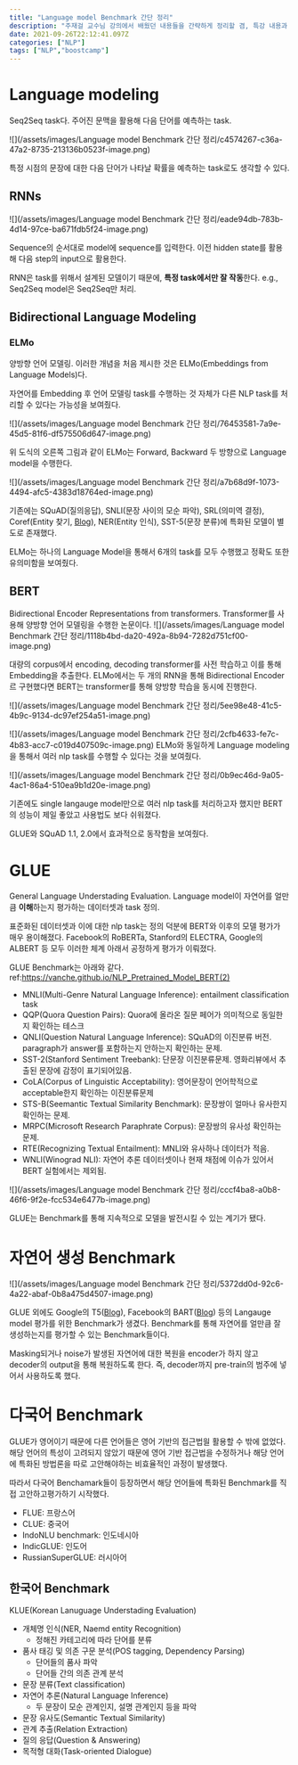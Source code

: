 ```yaml
---
title: "Language model Benchmark 간단 정리"
description: "주재걸 교수님 강의에서 배웠던 내용들을 간략하게 정리할 겸, 특강 내용과 더불어 language model 정리를 한다.Seq2Seq task다. 주어진 문맥을 활용해 다음 단어를 예측하는 task.특정 시점의 문장에 대한 다음 단어가 나타날 확률을 예측하는 task로"
date: 2021-09-26T22:12:41.097Z
categories: ["NLP"]
tags: ["NLP","boostcamp"]
---
```

# Language modeling
Seq2Seq task다. 주어진 문맥을 활용해 다음 단어를 예측하는 task.

![](/assets/images/Language model Benchmark 간단 정리/c4574267-c36a-47a2-8735-213136b0523f-image.png)

특정 시점의 문장에 대한 다음 단어가 나타날 확률을 예측하는 task로도 생각할 수 있다. 

## RNNs
![](/assets/images/Language model Benchmark 간단 정리/eade94db-783b-4d14-97ce-ba671fdb5f24-image.png)

Sequence의 순서대로 model에 sequence를 입력한다. 이전 hidden state를 활용해 다음 step의 input으로 활용한다.

RNN은 task를 위해서 설계된 모델이기 때문에, **특정 task에서만 잘 작동**한다. e.g., Seq2Seq model은 Seq2Seq만 처리.

## Bidirectional Language Modeling
### ELMo
양방향 언어 모델링. 이러한 개념을 처음 제시한 것은 ELMo(Embeddings from Language Models)다. 

자연어를 Embedding 후 언어 모델링 task를 수행하는 것 자체가 다른 NLP task를 처리할 수 있다는 가능성을 보여줬다. 

![](/assets/images/Language model Benchmark 간단 정리/76453581-7a9e-45d5-81f6-df575506d647-image.png)

위 도식의 오른쪽 그림과 같이 ELMo는 Forward, Backward 두 방향으로 Language model을 수행한다.


![](/assets/images/Language model Benchmark 간단 정리/a7b68d9f-1073-4494-afc5-4383d18764ed-image.png)

기존에는 SQuAD(질의응답), SNLI(문장 사이의 모순 파악), SRL(의미역 결정), Coref(Entity 찾기, [Blog](https://gnoej671.tistory.com/15)), NER(Entity 인식), SST-5(문장 분류)에 특화된 모델이 별도로 존재했다. 

ELMo는 하나의 Language Model을 통해서 6개의 task를 모두 수행했고 정확도 또한 유의미함을 보여줬다.

## BERT
Bidirectional Encoder Representations from transformers. Transformer를 사용해 양방향 언어 모델링을 수행한 논문이다.
![](/assets/images/Language model Benchmark 간단 정리/1118b4bd-da20-492a-8b94-7282d751cf00-image.png)

대량의 corpus에서 encoding, decoding transformer를 사전 학습하고 이를 통해 Embedding을 추출한다. ELMo에서는 두 개의 RNN을 통해 Bidirectional Encoder르 구현했다면 BERT는 transformer를 통해 양방향 학습을 동시에 진행한다.


![](/assets/images/Language model Benchmark 간단 정리/5ee98e48-41c5-4b9c-9134-dc97ef254a51-image.png)

![](/assets/images/Language model Benchmark 간단 정리/2cfb4633-fe7c-4b83-acc7-c019d407509c-image.png)
ELMo와 동일하게 Language modeling을 통해서 여러 nlp task를 수행할 수 있다는 것을 보여줬다. 

![](/assets/images/Language model Benchmark 간단 정리/0b9ec46d-9a05-4ac1-86a4-510ea9b1d20e-image.png)

기존에도 single langauge model만으로 여러 nlp task를 처리하고자 했지만 BERT의 성능이 제일 좋았고 사용법도 보다 쉬워졌다.

GLUE와 SQuAD 1.1, 2.0에서 효과적으로 동작함을 보여줬다.

# GLUE
General Language Understading Evaluation.
Language model이 자연어를 얼만큼 **이해**하는지 평가하는 데이터셋과 task 정의.

표준화된 데이터셋과 이에 대한 nlp task는 정의 덕분에 BERT와 이후의 모델 평가가 매우 용이해졌다. Facebook의 RoBERTa, Stanford의 ELECTRA, Google의 ALBERT 등 모두 이러한 체계 아래서 공정하게 평가가 이뤄졌다.

GLUE Benchmark는 아래와 같다. ref:https://vanche.github.io/NLP_Pretrained_Model_BERT(2)
- MNLI(Multi-Genre Natural Language Inference): entailment classification task
- QQP(Quora Question Pairs): Quora에 올라온 질문 페어가 의미적으로 동일한지 확인하는 테스크
- QNLI(Question Natural Language Inference): SQuAD의 이진분류 버전. paragraph가 answer를 포함하는지 안하는지 확인하는 문제.
- SST-2(Stanford Sentiment Treebank): 단문장 이진분류문제. 영화리뷰에서 추출된 문장에 감정이 표기되어있음.
- CoLA(Corpus of Linguistic Acceptability): 영어문장이 언어학적으로 acceptable한지 확인하는 이진분류문제
- STS-B(Seemantic Textual Similarity Benchmark): 문장쌍이 얼마나 유사한지 확인하는 문제.
- MRPC(Microsoft Research Paraphrate Corpus): 문장쌍의 유사성 확인하는 문제.
- RTE(Recognizing Textual Entailment): MNLI와 유사하나 데이터가 적음.
- WNLI(Winograd NLI): 자연어 추론 데이터셋이나 현재 채점에 이슈가 있어서 BERT 실험에서는 제외됨.

![](/assets/images/Language model Benchmark 간단 정리/cccf4ba8-a0b8-46f6-9f2e-fcc534e6477b-image.png)

GLUE는 Benchmark를 통해 지속적으로 모델을 발전시킬 수 있는 계기가 됐다.

# 자연어 생성 Benchmark

![](/assets/images/Language model Benchmark 간단 정리/5372dd0d-92c6-4a22-abaf-0b8a475d4507-image.png)

GLUE 외에도 Google의 T5([Blog](https://brunch.co.kr/@synabreu/49)), Facebook의 BART([Blog](https://dladustn95.github.io/nlp/BART_paper_review/)) 등의 Langauge model 평가를 위한 Benchmark가 생겼다. 
Benchmark를 통해 자연어를 얼만큼 잘 생성하는지를 평가할 수 있는 Benchmark들이다. 

Masking되거나 noise가 발생된 자연어에 대한 복원을 encoder가 하지 않고 decoder의 output을 통해 복원하도록 한다. 즉, decoder까지 pre-train의 범주에 넣어서 사용하도록 했다. 

# 다국어 Benchmark
GLUE가 영어이기 때문에 다른 언어들은 영어 기반의 접근법읠 활용할 수 밖에 없었다. 해당 언어의 특성이 고려되지 않았기 때문에 영어 기반 접근법을 수정하거나 해당 언어에 특화된 방법론을 따로 고안해야하는 비효율적인 과정이 발생했다.

따라서 다국어 Benchamark들이 등장하면서 해당 언어들에 특화된 Benchmark를 직접 고안하고평가하기 시작했다. 
- FLUE: 프랑스어
- CLUE: 중국어
- IndoNLU benchmark: 인도네시아
- IndicGLUE: 인도어
- RussianSuperGLUE: 러시아어

## 한국어 Benchmark
KLUE(Korean Lanuguage Understading Evaluation)

- 개체명 인식(NER, Naemd entity Recognition)
  - 정해진 카테고리에 따라 단어를 분류
- 품사 태깅 및 의존 구문 분석(POS tagging, Dependency Parsing)
  - 단어들의 품사 파악
  - 단어들 간의 의존 관계 분석
- 문장 분류(Text classification)
- 자연어 추론(Natural Language Inference)
  - 두 문장이 모순 관계인지, 설명 관계인지 등을 파악
- 문장 유사도(Semantic Textual Similarity)
- 관계 추출(Relation Extraction)
- 질의 응답(Question & Answering)
- 목적형 대화(Task-oriented Dialogue)